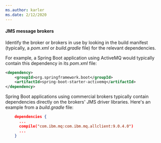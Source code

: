 ```yaml
---
ms.author: karler
ms.date: 2/12/2020
---
```


#### JMS message brokers

Identify the broker or brokers in use by looking in the build manifest (typically, a *pom.xml* or *build.gradle* file) for the relevant dependencies.

For example, a Spring Boot application using ActiveMQ would typically contain this dependency in its *pom.xml* file:

```xml
<dependency>
    <groupId>org.springframework.boot</groupId>
    <artifactId>spring-boot-starter-activemq</artifactId>
</dependency>
```

Spring Boot applications using commercial brokers typically contain dependencies directly on the brokers' JMS driver libraries. Here's an example from a *build.gradle* file:

```json
    dependencies {
      ...
      compile("com.ibm.mq:com.ibm.mq.allclient:9.0.4.0")
      ...
    }
```

